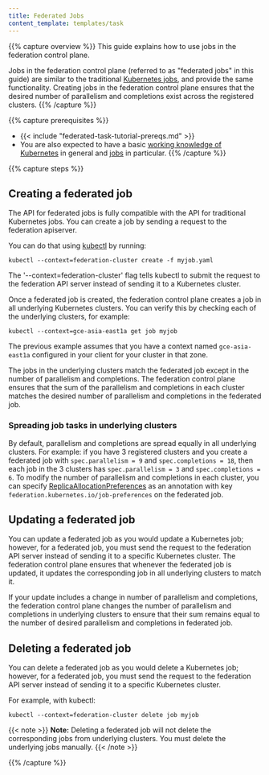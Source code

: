 ```yaml
---
title: Federated Jobs
content_template: templates/task
---
```


{{% capture overview %}}
This guide explains how to use jobs in the federation control plane.

Jobs in the federation control plane (referred to as "federated jobs" in
this guide) are similar to the traditional [Kubernetes
jobs](/docs/concepts/workloads/controllers/job/), and provide the same functionality.
Creating jobs in the federation control plane ensures that the desired number of
parallelism and completions exist across the registered clusters.
{{% /capture %}}

{{% capture prerequisites %}}

* {{< include "federated-task-tutorial-prereqs.md" >}}
* You are also expected to have a basic
[working knowledge of Kubernetes](/docs/setup/) in
general and [jobs](/docs/concepts/workloads/controllers/jobs-run-to-completion/) in particular.
{{% /capture %}}

{{% capture steps %}}

## Creating a federated job

The API for federated jobs is fully compatible with the
API for traditional Kubernetes jobs. You can create a job by sending
a request to the federation apiserver.

You can do that using [kubectl](/docs/user-guide/kubectl/) by running:

``` shell
kubectl --context=federation-cluster create -f myjob.yaml
```

The '--context=federation-cluster' flag tells kubectl to submit the
request to the federation API server instead of sending it to a Kubernetes
cluster.

Once a federated job is created, the federation control plane creates
a job in all underlying Kubernetes clusters.
You can verify this by checking each of the underlying clusters, for example:

``` shell
kubectl --context=gce-asia-east1a get job myjob
```

The previous example assumes that you have a context named `gce-asia-east1a`
configured in your client for your cluster in that zone.

The jobs in the underlying clusters match the federated job
except in the number of parallelism and completions. The federation control plane ensures that the
sum of the parallelism and completions in each cluster matches the desired number of parallelism and completions in the
federated job.

### Spreading job tasks in underlying clusters

By default, parallelism and completions are spread equally in all underlying clusters. For example:
if you have 3 registered clusters and you create a federated job with
`spec.parallelism = 9` and `spec.completions = 18`, then each job in the 3 clusters has
`spec.parallelism = 3` and `spec.completions = 6`.
To modify the number of parallelism and completions in each cluster, you can specify
[ReplicaAllocationPreferences](https://github.com/kubernetes/federation/blob/{{page.githubbranch}}/apis/federation/types.go)
as an annotation with key `federation.kubernetes.io/job-preferences`
on the federated job.


## Updating a federated job

You can update a federated job as you would update a Kubernetes
job; however, for a federated job, you must send the request to
the federation API server instead of sending it to a specific Kubernetes cluster.
The federation control plane ensures that whenever the federated job is
updated, it updates the corresponding job in all underlying clusters to
match it.

If your update includes a change in number of parallelism and completions, the federation
control plane changes the number of parallelism and completions in underlying clusters to
ensure that their sum remains equal to the number of desired parallelism and completions in
federated job.

## Deleting a federated job

You can delete a federated job as you would delete a Kubernetes
job; however, for a federated job, you must send the request to
the federation API server instead of sending it to a specific Kubernetes cluster.

For example, with kubectl:

```shell
kubectl --context=federation-cluster delete job myjob
```

{{< note >}}
**Note:** Deleting a federated job will not delete the
corresponding jobs from underlying clusters.
You must delete the underlying jobs manually.
{{< /note >}}

{{% /capture %}}



